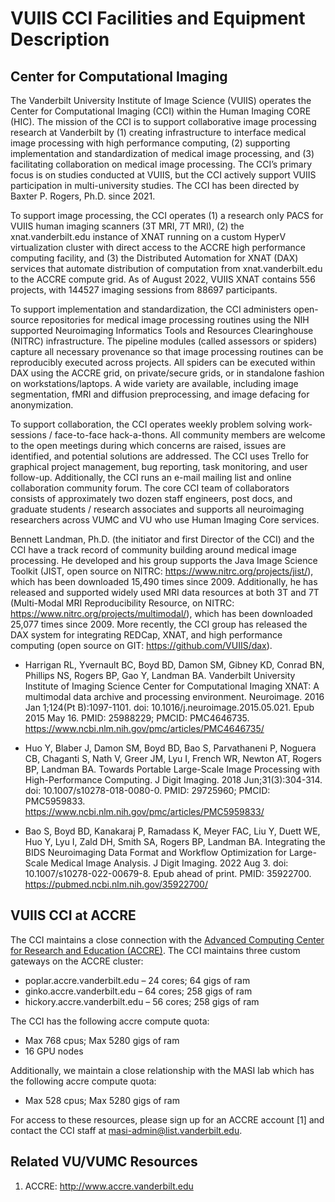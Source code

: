 # VUIIS CCI Facilities and Equipment Description

## Center for Computational Imaging

The Vanderbilt University Institute of Image Science (VUIIS) operates the Center for Computational Imaging (CCI) within the Human Imaging CORE (HIC). The mission of the CCI is to support collaborative image processing research at Vanderbilt by (1) creating infrastructure to interface medical image processing with high performance computing, (2) supporting implementation and standardization of medical image processing, and (3) facilitating collaboration on medical image processing. The CCI’s primary focus is on studies conducted at VUIIS, but the CCI actively support VUIIS participation in multi-university studies. The CCI has been directed by Baxter P. Rogers, Ph.D. since 2021.

To support image processing, the CCI operates (1) a research only PACS for VUIIS human imaging scanners (3T MRI, 7T MRI), (2) the xnat.vanderbilt.edu instance of XNAT running on a custom HyperV virtualization cluster with direct access to the ACCRE high performance computing facility, and (3) the Distributed Automation for XNAT (DAX) services that automate distribution of computation from xnat.vanderbilt.edu to the ACCRE compute grid. As of August 2022, VUIIS XNAT contains 556 projects, with 144527 imaging sessions from 88697 participants.

To support implementation and standardization, the CCI administers open-source repositories for medical image processing routines using the NIH supported Neuroimaging Informatics Tools and Resources Clearinghouse (NITRC) infrastructure. The pipeline modules (called assessors or spiders) capture all necessary provenance so that image processing routines can be reproducibly executed across projects. All spiders can be executed within DAX using the ACCRE grid, on private/secure grids, or in standalone fashion on workstations/laptops. A wide variety are available, including image segmentation, fMRI and diffusion preprocessing, and image defacing for anonymization.

To support collaboration, the CCI operates weekly problem solving work-sessions / face-to-face hack-a-thons. All community members are welcome to the open meetings during which concerns are raised, issues are identified, and potential solutions are addressed. The CCI uses Trello for graphical project management, bug reporting, task monitoring, and user follow-up. Additionally, the CCI runs an e-mail mailing list and online collaboration community forum. The core CCI team of collaborators consists of approximately two dozen staff engineers, post docs, and graduate students / research associates and supports all neuroimaging researchers across VUMC and VU who use Human Imaging Core services.

Bennett Landman, Ph.D. (the initiator and first Director of the CCI) and the CCI have a track record of community building around medical image processing. He developed and his group supports the Java Image Science Toolkit (JIST, open source on NITRC: https://www.nitrc.org/projects/jist/), which has been downloaded 15,490 times since 2009. Additionally, he has released and supported widely used MRI data resources at both 3T and 7T (Multi-Modal MRI Reproducibility Resource, on NITRC: https://www.nitrc.org/projects/multimodal/), which has been downloaded 25,077 times since 2009. More recently, the CCI group has released the DAX system for integrating REDCap, XNAT, and high performance computing (open source on GIT: https://github.com/VUIIS/dax).

- Harrigan RL, Yvernault BC, Boyd BD, Damon SM, Gibney KD, Conrad BN, Phillips NS, Rogers BP, Gao Y, Landman BA. Vanderbilt University Institute of Imaging Science Center for Computational Imaging XNAT: A multimodal data archive and processing environment. Neuroimage. 2016 Jan 1;124(Pt B):1097-1101. doi: 10.1016/j.neuroimage.2015.05.021. Epub 2015 May 16. PMID: 25988229; PMCID: PMC4646735. https://www.ncbi.nlm.nih.gov/pmc/articles/PMC4646735/

- Huo Y, Blaber J, Damon SM, Boyd BD, Bao S, Parvathaneni P, Noguera CB, Chaganti S, Nath V, Greer JM, Lyu I, French WR, Newton AT, Rogers BP, Landman BA. Towards Portable Large-Scale Image Processing with High-Performance Computing. J Digit Imaging. 2018 Jun;31(3):304-314. doi: 10.1007/s10278-018-0080-0. PMID: 29725960; PMCID: PMC5959833. https://www.ncbi.nlm.nih.gov/pmc/articles/PMC5959833/

- Bao S, Boyd BD, Kanakaraj P, Ramadass K, Meyer FAC, Liu Y, Duett WE, Huo Y, Lyu I, Zald DH, Smith SA, Rogers BP, Landman BA. Integrating the BIDS Neuroimaging Data Format and Workflow Optimization for Large-Scale Medical Image Analysis. J Digit Imaging. 2022 Aug 3. doi: 10.1007/s10278-022-00679-8. Epub ahead of print. PMID: 35922700. https://pubmed.ncbi.nlm.nih.gov/35922700/


## VUIIS CCI at ACCRE

The CCI maintains a close connection with the [Advanced Computing Center for Research and Education (ACCRE)](https://www.vanderbilt.edu/accre/). The CCI maintains three custom gateways on the ACCRE cluster:

- poplar.accre.vanderbilt.edu – 24 cores; 64 gigs of ram
- ginko.accre.vanderbilt.edu – 64 cores; 258 gigs of ram
- hickory.accre.vanderbilt.edu – 56 cores; 258 gigs of ram

The CCI has the following accre compute quota:

- Max 768 cpus; Max 5280 gigs of ram
- 16 GPU nodes

Additionally, we maintain a close relationship with the MASI lab which has the following accre compute quota:

- Max 528 cpus; Max 5280 gigs of ram

For access to these resources, please sign up for an ACCRE account [1] and contact the CCI staff at masi-admin@list.vanderbilt.edu.

## Related VU/VUMC Resources

1. ACCRE: http://www.accre.vanderbilt.edu
